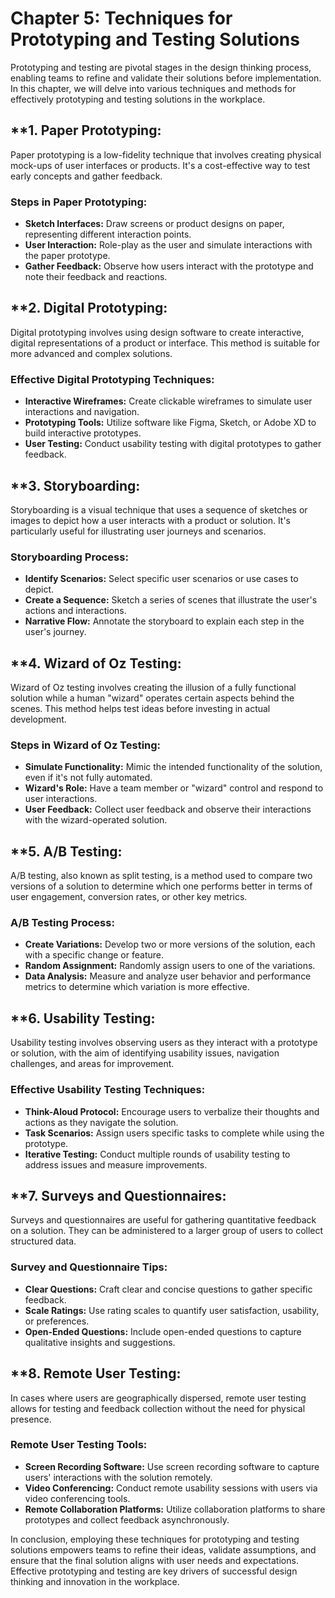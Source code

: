 Chapter 5: Techniques for Prototyping and Testing Solutions
===========================================================

Prototyping and testing are pivotal stages in the design thinking process, enabling teams to refine and validate their solutions before implementation. In this chapter, we will delve into various techniques and methods for effectively prototyping and testing solutions in the workplace.

\*\*1. **Paper Prototyping:**
-----------------------------

Paper prototyping is a low-fidelity technique that involves creating physical mock-ups of user interfaces or products. It's a cost-effective way to test early concepts and gather feedback.

### **Steps in Paper Prototyping:**

* **Sketch Interfaces:** Draw screens or product designs on paper, representing different interaction points.
* **User Interaction:** Role-play as the user and simulate interactions with the paper prototype.
* **Gather Feedback:** Observe how users interact with the prototype and note their feedback and reactions.

\*\*2. **Digital Prototyping:**
-------------------------------

Digital prototyping involves using design software to create interactive, digital representations of a product or interface. This method is suitable for more advanced and complex solutions.

### **Effective Digital Prototyping Techniques:**

* **Interactive Wireframes:** Create clickable wireframes to simulate user interactions and navigation.
* **Prototyping Tools:** Utilize software like Figma, Sketch, or Adobe XD to build interactive prototypes.
* **User Testing:** Conduct usability testing with digital prototypes to gather feedback.

\*\*3. **Storyboarding:**
-------------------------

Storyboarding is a visual technique that uses a sequence of sketches or images to depict how a user interacts with a product or solution. It's particularly useful for illustrating user journeys and scenarios.

### **Storyboarding Process:**

* **Identify Scenarios:** Select specific user scenarios or use cases to depict.
* **Create a Sequence:** Sketch a series of scenes that illustrate the user's actions and interactions.
* **Narrative Flow:** Annotate the storyboard to explain each step in the user's journey.

\*\*4. **Wizard of Oz Testing:**
--------------------------------

Wizard of Oz testing involves creating the illusion of a fully functional solution while a human "wizard" operates certain aspects behind the scenes. This method helps test ideas before investing in actual development.

### **Steps in Wizard of Oz Testing:**

* **Simulate Functionality:** Mimic the intended functionality of the solution, even if it's not fully automated.
* **Wizard's Role:** Have a team member or "wizard" control and respond to user interactions.
* **User Feedback:** Collect user feedback and observe their interactions with the wizard-operated solution.

\*\*5. **A/B Testing:**
-----------------------

A/B testing, also known as split testing, is a method used to compare two versions of a solution to determine which one performs better in terms of user engagement, conversion rates, or other key metrics.

### **A/B Testing Process:**

* **Create Variations:** Develop two or more versions of the solution, each with a specific change or feature.
* **Random Assignment:** Randomly assign users to one of the variations.
* **Data Analysis:** Measure and analyze user behavior and performance metrics to determine which variation is more effective.

\*\*6. **Usability Testing:**
-----------------------------

Usability testing involves observing users as they interact with a prototype or solution, with the aim of identifying usability issues, navigation challenges, and areas for improvement.

### **Effective Usability Testing Techniques:**

* **Think-Aloud Protocol:** Encourage users to verbalize their thoughts and actions as they navigate the solution.
* **Task Scenarios:** Assign users specific tasks to complete while using the prototype.
* **Iterative Testing:** Conduct multiple rounds of usability testing to address issues and measure improvements.

\*\*7. **Surveys and Questionnaires:**
--------------------------------------

Surveys and questionnaires are useful for gathering quantitative feedback on a solution. They can be administered to a larger group of users to collect structured data.

### **Survey and Questionnaire Tips:**

* **Clear Questions:** Craft clear and concise questions to gather specific feedback.
* **Scale Ratings:** Use rating scales to quantify user satisfaction, usability, or preferences.
* **Open-Ended Questions:** Include open-ended questions to capture qualitative insights and suggestions.

\*\*8. **Remote User Testing:**
-------------------------------

In cases where users are geographically dispersed, remote user testing allows for testing and feedback collection without the need for physical presence.

### **Remote User Testing Tools:**

* **Screen Recording Software:** Use screen recording software to capture users' interactions with the solution remotely.
* **Video Conferencing:** Conduct remote usability sessions with users via video conferencing tools.
* **Remote Collaboration Platforms:** Utilize collaboration platforms to share prototypes and collect feedback asynchronously.

In conclusion, employing these techniques for prototyping and testing solutions empowers teams to refine their ideas, validate assumptions, and ensure that the final solution aligns with user needs and expectations. Effective prototyping and testing are key drivers of successful design thinking and innovation in the workplace.
